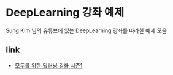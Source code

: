 # DeepLearning 강좌 예제

Sung Kim 님의 유튜브에 있는 DeepLearning 강좌를 따라한 예제 모음

## link

* [모두를 위한 딥러닝 강좌 시즌1](https://www.youtube.com/watch?v=BS6O0zOGX4E&list=PLlMkM4tgfjnLSOjrEJN31gZATbcj_MpUm&index=1)
